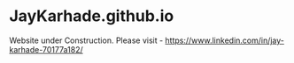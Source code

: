 # JayKarhade.github.io

Website under Construction. Please visit - https://www.linkedin.com/in/jay-karhade-70177a182/
